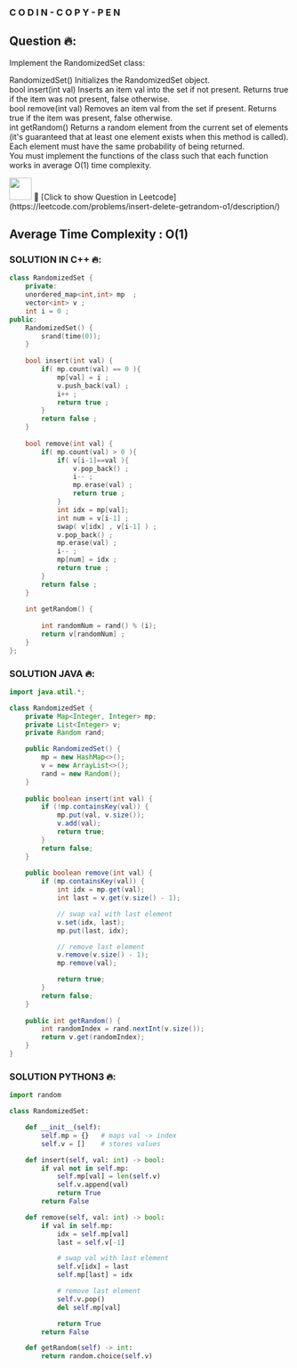 ### C O D I N - C O P Y - P E N

## Question 🔥:
Implement the RandomizedSet class:<br>

RandomizedSet() Initializes the RandomizedSet object.<br>
bool insert(int val) Inserts an item val into the set if not present. Returns true if the item was not present, false otherwise.<br>
bool remove(int val) Removes an item val from the set if present. Returns true if the item was present, false otherwise.<br>
int getRandom() Returns a random element from the current set of elements (it's guaranteed that at least one element exists when this method is called).<br>
Each element must have the same probability of being returned.<br>
You must implement the functions of the class such that each function works in average O(1) time complexity.<br>

<img src="https://upload.wikimedia.org/wikipedia/commons/1/19/LeetCode_logo_black.png" width="40">
🔗 [Click to show Question in Leetcode](https://leetcode.com/problems/insert-delete-getrandom-o1/description/)

## Average Time Complexity : O(1) 

### SOLUTION IN C++ 🔥:
```cpp
class RandomizedSet {
    private:
    unordered_map<int,int> mp  ; 
    vector<int> v ; 
    int i = 0 ; 
public:
    RandomizedSet() {
        srand(time(0));
    }
    
    bool insert(int val) {
        if( mp.count(val) == 0 ){
            mp[val] = i ; 
            v.push_back(val) ;
            i++ ;
            return true ; 
        }
        return false ; 
    }
    
    bool remove(int val) {
        if( mp.count(val) > 0 ){
            if( v[i-1]==val ){
                v.pop_back() ;
                i-- ;
                mp.erase(val) ;
                return true ; 
            }
            int idx = mp[val];
            int num = v[i-1] ;
            swap( v[idx] , v[i-1] ) ;
            v.pop_back() ;
            mp.erase(val) ;
            i-- ; 
            mp[num] = idx ; 
            return true ; 
        }
        return false ; 
    }
    
    int getRandom() {
        
        int randomNum = rand() % (i);
        return v[randomNum] ;
    }
};
```

### SOLUTION JAVA 🔥:
```java
import java.util.*;

class RandomizedSet {
    private Map<Integer, Integer> mp;
    private List<Integer> v;
    private Random rand;

    public RandomizedSet() {
        mp = new HashMap<>();
        v = new ArrayList<>();
        rand = new Random();
    }
    
    public boolean insert(int val) {
        if (!mp.containsKey(val)) {
            mp.put(val, v.size());
            v.add(val);
            return true;
        }
        return false;
    }
    
    public boolean remove(int val) {
        if (mp.containsKey(val)) {
            int idx = mp.get(val);
            int last = v.get(v.size() - 1);

            // swap val with last element
            v.set(idx, last);
            mp.put(last, idx);

            // remove last element
            v.remove(v.size() - 1);
            mp.remove(val);

            return true;
        }
        return false;
    }
    
    public int getRandom() {
        int randomIndex = rand.nextInt(v.size());
        return v.get(randomIndex);
    }
}
```


### SOLUTION PYTHON3 🔥:
```python
import random

class RandomizedSet:

    def __init__(self):
        self.mp = {}   # maps val -> index
        self.v = []    # stores values

    def insert(self, val: int) -> bool:
        if val not in self.mp:
            self.mp[val] = len(self.v)
            self.v.append(val)
            return True
        return False

    def remove(self, val: int) -> bool:
        if val in self.mp:
            idx = self.mp[val]
            last = self.v[-1]

            # swap val with last element
            self.v[idx] = last
            self.mp[last] = idx

            # remove last element
            self.v.pop()
            del self.mp[val]

            return True
        return False

    def getRandom(self) -> int:
        return random.choice(self.v)
```
